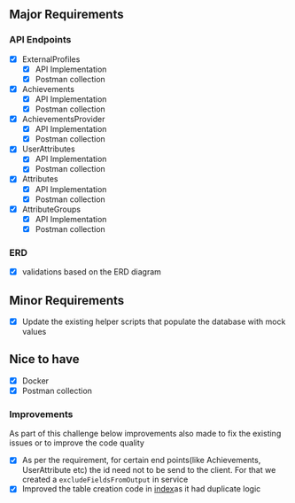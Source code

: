 ## Major Requirements

### API Endpoints
- [X] ExternalProfiles
    - [X] API Implementation
    - [X] Postman collection
- [X] Achievements
    - [X] API Implementation
    - [X] Postman collection
- [X] AchievementsProvider
    - [X] API Implementation
    - [X] Postman collection
- [X] UserAttributes
    - [X] API Implementation
    - [X] Postman collection
- [X] Attributes
    - [X] API Implementation
    - [X] Postman collection
- [X] AttributeGroups
    - [X] API Implementation
    - [X] Postman collection

### ERD
- [X] validations based on the ERD diagram

## Minor Requirements
- [X] Update the existing helper scripts that populate the database with mock values

## Nice to have
- [X] Docker
- [X] Postman collection

### Improvements

As part of this challenge below improvements also made to fix the existing issues or 
to improve the code quality

- [X] As per the requirement, for certain end points(like Achievements, UserAttribute etc)
the id need not to be send to the client. For that we created a `excludeFieldsFromOutput` in
service
- [X] Improved the table creation code in [index](src/models/index.js)as it had duplicate logic
